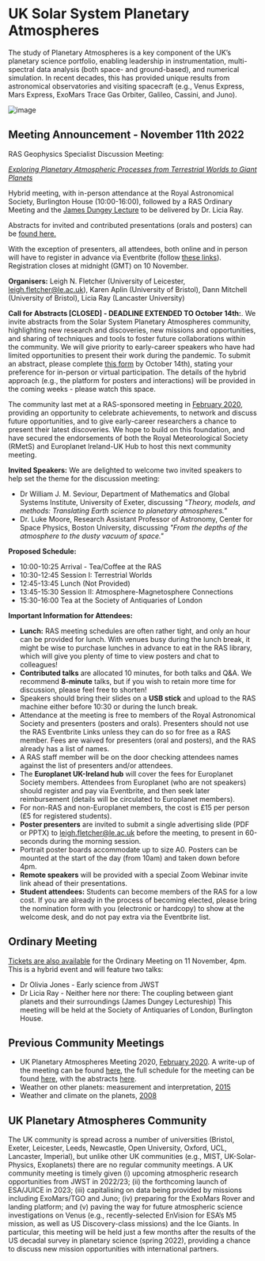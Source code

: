 # UK Solar System Planetary Atmospheres

The study of Planetary Atmospheres is a key component of the UK’s planetary science portfolio, enabling leadership in instrumentation, multi-spectral data analysis (both space- and ground-based), and numerical simulation.  In recent decades, this has provided unique results from astronomical observatories and visiting spacecraft (e.g., Venus Express, Mars Express, ExoMars Trace Gas Orbiter, Galileo, Cassini, and Juno).  

![image](https://user-images.githubusercontent.com/4047392/182591493-bda24ebf-347c-4e2c-8fa1-613bd89014cb.png)

## Meeting Announcement - November 11th 2022

RAS Geophysics Specialist Discussion Meeting:  

[*Exploring Planetary Atmospheric Processes from Terrestrial Worlds to Giant Planets*](https://ras.ac.uk/events-and-meetings/ras-meetings/exploring-planetary-atmospheric-processes-terrestrial-worlds-giant)

Hybrid meeting, with in-person attendance at the Royal Astronomical Society, Burlington House (10:00-16:00), followed by a RAS Ordinary Meeting and the [James Dungey Lecture](https://ras.ac.uk/awards-and-grants/awards/2276-james-dungey-lecture) to be delivered by Dr. Licia Ray.

Abstracts for invited and contributed presentations (orals and posters) can be [found here.](abstracts.md)

With the exception of presenters, all attendees, both online and in person will have to register in advance via Eventbrite (follow [these links](https://ras.ac.uk/events-and-meetings/ras-meetings/exploring-planetary-atmospheric-processes-terrestrial-worlds-giant)).  Registration closes at midnight (GMT) on 10 November.

**Organisers:**  Leigh N. Fletcher (University of Leicester, leigh.fletcher@le.ac.uk),  Karen Aplin (University of Bristol), Dann Mitchell (University of Bristol), Licia Ray (Lancaster University)   

**Call for Abstracts [CLOSED] - DEADLINE EXTENDED TO October 14th:**. We invite abstracts from the Solar System Planetary Atmospheres community, highlighting new research and discoveries, new missions and opportunities, and sharing of techniques and tools to foster future collaborations within the community.  We will give priority to early-career speakers who have had limited opportunities to present their work during the pandemic.  To submit an abstract, please complete [this form](https://forms.office.com/Pages/ResponsePage.aspx?id=MH_ksn3NTkql2rGM8aQVGxN8Wl3UNtNPs5DGMjd0UFdUNzFFUzZVWEU2NDA4MDNEME5DVDcxRTRRRi4u) by October 14th), stating your preference for in-person or virtual participation.  The details of the hybrid approach (e.g., the platform for posters and interactions) will be provided in the coming weeks - please watch this space.

The community last met at a RAS-sponsored meeting in [February 2020](https://doi.org/10.1093/astrogeo/ataa040), providing an opportunity to celebrate achievements, to network and discuss future opportunities, and to give early-career researchers a chance to present their latest discoveries.  We hope to build on this foundation, and have secured the endorsements of both the Royal Meteorological Society (RMetS) and Europlanet Ireland-UK Hub to host this next community meeting.  

**Invited Speakers:** We are delighted to welcome two invited speakers to help set the theme for the discussion meeting:
* Dr William J. M. Seviour, Department of Mathematics and Global Systems Institute, University of Exeter, discussing *"Theory, models, and methods: Translating Earth science to planetary atmospheres."*
* Dr. Luke Moore, Research Assistant Professor of Astronomy, Center for Space Physics, Boston University, discussing *"From the depths of the atmosphere to the dusty vacuum of space."*

**Proposed Schedule:**
* 10:00-10:25 Arrival - Tea/Coffee at the RAS
* 10:30-12:45 Session I: Terrestrial Worlds
* 12:45-13:45 Lunch (Not Provided)
* 13:45-15:30 Session II: Atmosphere-Magnetosphere Connections
* 15:30-16:00 Tea at the Society of Antiquaries of London

**Important Information for Attendees:**
* **Lunch:** RAS meeting schedules are often rather tight, and only an hour can be provided for lunch.  With venues busy during the lunch break, it might be wise to purchase lunches in advance to eat in the RAS library, which will give you plenty of time to view posters and chat to colleagues!
* **Contributed talks** are allocated 10 minutes, for both talks and Q&A.  We recommend **8-minute** talks, but if you wish to retain more time for discussion, please feel free to shorten!
* Speakers should bring their slides on a **USB stick** and upload to the RAS machine either before 10:30 or during the lunch break.
* Attendance at the meeting is free to members of the Royal Astronomical Society and presenters (posters and orals).  Presenters should not use the RAS Eventbrite Links unless they can do so for free as a RAS member.  Fees are waived for presenters (oral and posters), and the RAS already has a list of names.  
* A RAS staff member will be on the door checking attendees names against the list of presenters and/or attendees.
* The **Europlanet UK-Ireland hub** will cover the fees for Europlanet Society members. Attendees from Europlanet (who are not speakers) should register and pay via Eventbrite, and then seek later reimbursement (details will be circulated to Europlanet members).
* For non-RAS and non-Europlanet members, the cost is £15 per person (£5 for registered students).
* **Poster presenters** are invited to submit a single advertising slide (PDF or PPTX) to leigh.fletcher@le.ac.uk before the meeting, to present in 60-seconds during the morning session.
* Portrait poster boards accommodate up to size A0.  Posters can be mounted at the start of the day (from 10am) and taken down before 4pm.
* **Remote speakers** will be provided with a special Zoom Webinar invite link ahead of their presentations.
* **Student attendees:** Students can become members of the RAS for a low cost.  If you are already in the process of becoming elected, please bring the nomination form with you (electronic or hardcopy) to show at the welcome desk, and do not pay extra via the Eventbrite list.

## Ordinary Meeting
[Tickets are also available](https://ras.ac.uk/events-and-meetings/ras-meetings/ras-ordinary-meeting-november-2022) for the Ordinary Meeting on 11 November, 4pm. This is a hybrid event and will feature two talks:
* Dr Olivia Jones - Early science from JWST
* Dr Licia Ray - Neither here nor there: The coupling between giant planets and their surroundings (James Dungey Lectureship)
This meeting will be held at the Society of Antiquaries of London, Burlington House. 

## Previous Community Meetings

* UK Planetary Atmospheres Meeting 2020, [February 2020](https://doi.org/10.1093/astrogeo/ataa040).  A write-up of the meeting can be found [here](UKSSPA2020_astrogeo_fletcher.pdf), the full schedule for the meeting can be found [here](meeting2020.md), with the abstracts [here](UKSSPA2020_programme.pdf). 
* Weather on other planets: measurement and interpretation, [2015](https://rmets.onlinelibrary.wiley.com/doi/10.1002/wea.2761)
* Weather and climate on the planets, [2008](https://rmets.onlinelibrary.wiley.com/doi/10.1002/wea.273)  

## UK Planetary Atmospheres Community

The UK community is spread across a number of universities (Bristol, Exeter, Leicester, Leeds, Newcastle, Open University, Oxford, UCL, Lancaster, Imperial), but unlike other UK communities (e.g., MIST, UK-Solar-Physics, Exoplanets) there are no regular community meetings.   A UK community meeting is timely given (i) upcoming atmospheric research opportunities from JWST in 2022/23; (ii) the forthcoming launch of ESA/JUICE in 2023; (iii) capitalising on data being provided by missions including ExoMars/TGO and Juno; (iv) preparing for the ExoMars Rover and landing platform; and (v) paving the way for future atmospheric science investigations on Venus (e.g., recently-selected EnVision for ESA’s M5 mission, as well as US Discovery-class missions) and the Ice Giants.  In particular, this meeting will be held just a few months after the results of the US decadal survey in planetary science (spring 2022), providing a chance to discuss new mission opportunities with international partners.  
